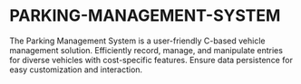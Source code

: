 # PARKING-MANAGEMENT-SYSTEM
The Parking Management System is a user-friendly C-based vehicle management solution. Efficiently record, manage, and manipulate entries for diverse vehicles with cost-specific features. Ensure data persistence for easy customization and interaction.
